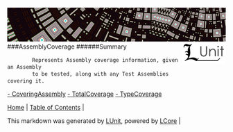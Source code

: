 ![](../Content/LUnit-banner-small.png "")
[<img align="right" src="../Content/LUnit-logo-small.png">](../../README.md)
[<span class="glyphicon glyphicon-arrow-up"></span>](../LUnit.md)
###AssemblyCoverage
######Summary

            Represents Assembly coverage information, given an Assembly 
            to be tested, along with any Test Assemblies covering it.
            
[ - CoveringAssembly](AssemblyCoverage_CoveringAssembly.md)
[ - TotalCoverage](AssemblyCoverage_TotalCoverage.md)
[ - TypeCoverage](AssemblyCoverage_TypeCoverage.md)

[Home](../../README.md) | [Table of Contents](../../TableOfContents.md) | 


This markdown was generated by [LUnit](https://github.com/CodeSingularity/LUnit), powered by [LCore](https://github.com/CodeSingularity/LCore) | 

